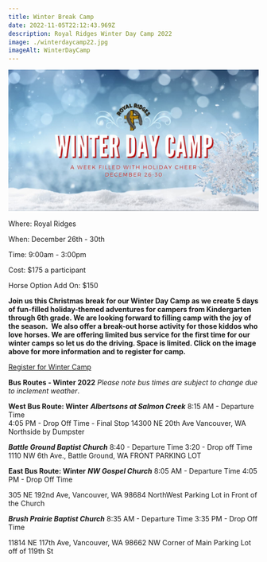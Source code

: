```yaml
---
title: Winter Break Camp
date: 2022-11-05T22:12:43.969Z
description: Royal Ridges Winter Day Camp 2022
image: ./winterdaycamp22.jpg
imageAlt: WinterDayCamp
---
```

![winterdaycamp22](winterdaycamp22.jpg "winterdaycamp22")

Where: Royal Ridges

When: December 26th - 30th 

Time: 9:00am - 3:00pm

Cost: $175 a participant

H﻿orse Option Add On: $150

**Join us this Christmas break for our Winter Day Camp as we create 5 days of fun-filled holiday-themed adventures for campers from Kindergarten through 6th grade. We are looking forward to filling camp with the joy of the season.  We also offer a break-out horse activity for those kiddos who love horses. We are offering limited bus service for the first time for our winter camps so let us do the driving. Space is limited. Click on the image above for more information and to register for camp.**

<div className='text-center mt-4'>
    <a 
        href='https://www.ultracamp.com/info/upcomingSessions.aspx?idCamp=1145&campCode=151&lnkCategory=Winter+Break+Camp'
        className='text-green-200 hover:text-indigo-400 hover:underline font-cursive text-2xl'
        target='_blank' 
        rel='noopener noreferrer'
    >Register for Winter Camp</a>
</div>

**Bus Routes - Winter 2022** 
*Please note bus times are subject to change due to inclement weather*.

**West Bus Route: Winter** 
***Albertsons at Salmon Creek***
 8:15 AM - Departure Time\
4:05 PM - Drop Off Time - Final Stop
14300 NE 20th Ave Vancouver, WA 
Northside by Dumpster 

***Battle Ground Baptist Church***
8:40 - Departure Time
3:20 - Drop off Time
1110 NW 6th Ave., Battle Ground, WA
FRONT PARKING LOT   

**East Bus Route: Winter**
***NW Gospel Church***
8:05 AM - Departure Time
4:05 PM - Drop Off Time

305 NE 192nd Ave, Vancouver, WA 98684 
NorthWest Parking Lot in Front of the Church

***Brush Prairie Baptist Church*** 
8:35 AM - Departure Time
3:35 PM - Drop Off Time

11814 NE 117th Ave, Vancouver, WA 98662 
NW Corner of Main Parking Lot off of 119th St